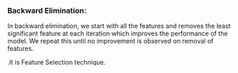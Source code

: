 ### Backward Elimination:
In backward elimination, we start with all the features and removes the least significant feature at each iteration which improves the performance of the model. We repeat this until no improvement is observed on removal of features.

.It is Feature Selection technique. 
